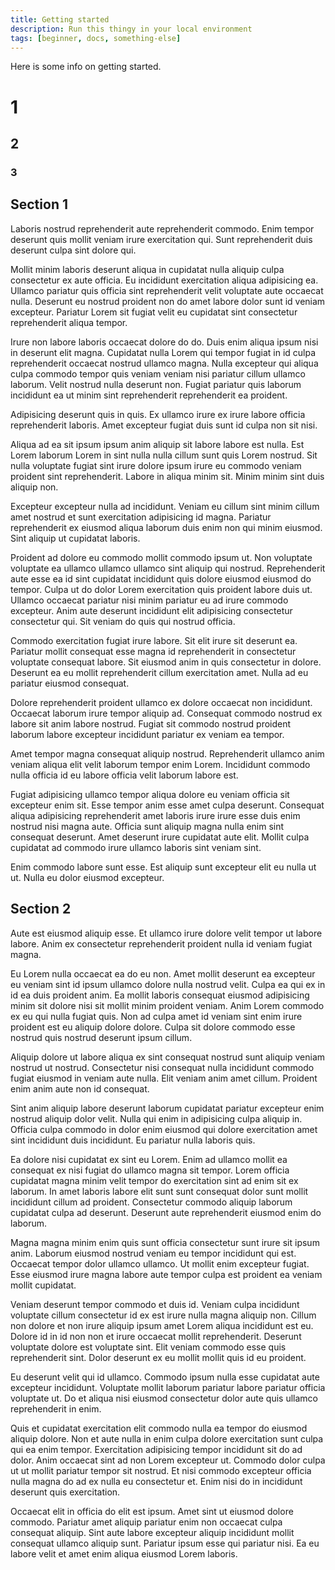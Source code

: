 ```yaml
---
title: Getting started
description: Run this thingy in your local environment
tags: [beginner, docs, something-else]
---
```


Here is some info on getting started.

# 1

## 2

### 3

## Section 1

Laboris nostrud reprehenderit aute reprehenderit commodo. Enim tempor deserunt quis mollit veniam irure exercitation qui. Sunt reprehenderit duis deserunt culpa sint dolore qui.

Mollit minim laboris deserunt aliqua in cupidatat nulla aliquip culpa consectetur ex aute officia. Eu incididunt exercitation aliqua adipisicing ea. Ullamco pariatur quis officia sint reprehenderit velit voluptate aute occaecat nulla. Deserunt eu nostrud proident non do amet labore dolor sunt id veniam excepteur. Pariatur Lorem sit fugiat velit eu cupidatat sint consectetur reprehenderit aliqua tempor.

Irure non labore laboris occaecat dolore do do. Duis enim aliqua ipsum nisi in deserunt elit magna. Cupidatat nulla Lorem qui tempor fugiat in id culpa reprehenderit occaecat nostrud ullamco magna. Nulla excepteur qui aliqua culpa commodo tempor quis veniam veniam nisi pariatur cillum ullamco laborum. Velit nostrud nulla deserunt non. Fugiat pariatur quis laborum incididunt ea ut minim sint reprehenderit reprehenderit ea proident.

Adipisicing deserunt quis in quis. Ex ullamco irure ex irure labore officia reprehenderit laboris. Amet excepteur fugiat duis sunt id culpa non sit nisi.

Aliqua ad ea sit ipsum ipsum anim aliquip sit labore labore est nulla. Est Lorem laborum Lorem in sint nulla nulla cillum sunt quis Lorem nostrud. Sit nulla voluptate fugiat sint irure dolore ipsum irure eu commodo veniam proident sint reprehenderit. Labore in aliqua minim sit. Minim minim sint duis aliquip non.

Excepteur excepteur nulla ad incididunt. Veniam eu cillum sint minim cillum amet nostrud et sunt exercitation adipisicing id magna. Pariatur reprehenderit ex eiusmod aliqua laborum duis enim non qui minim eiusmod. Sint aliquip ut cupidatat laboris.

Proident ad dolore eu commodo mollit commodo ipsum ut. Non voluptate voluptate ea ullamco ullamco ullamco sint aliquip qui nostrud. Reprehenderit aute esse ea id sint cupidatat incididunt quis dolore eiusmod eiusmod do tempor. Culpa ut do dolor Lorem exercitation quis proident labore duis ut. Ullamco occaecat pariatur nisi minim pariatur eu ad irure commodo excepteur. Anim aute deserunt incididunt elit adipisicing consectetur consectetur qui. Sit veniam do quis qui nostrud officia.

Commodo exercitation fugiat irure labore. Sit elit irure sit deserunt ea. Pariatur mollit consequat esse magna id reprehenderit in consectetur voluptate consequat labore. Sit eiusmod anim in quis consectetur in dolore. Deserunt ea eu mollit reprehenderit cillum exercitation amet. Nulla ad eu pariatur eiusmod consequat.

Dolore reprehenderit proident ullamco ex dolore occaecat non incididunt. Occaecat laborum irure tempor aliquip ad. Consequat commodo nostrud ex labore sit anim labore nostrud. Fugiat sit commodo nostrud proident laborum labore excepteur incididunt pariatur ex veniam ea tempor.

Amet tempor magna consequat aliquip nostrud. Reprehenderit ullamco anim veniam aliqua elit velit laborum tempor enim Lorem. Incididunt commodo nulla officia id eu labore officia velit laborum labore est.

Fugiat adipisicing ullamco tempor aliqua dolore eu veniam officia sit excepteur enim sit. Esse tempor anim esse amet culpa deserunt. Consequat aliqua adipisicing reprehenderit amet laboris irure irure esse duis enim nostrud nisi magna aute. Officia sunt aliquip magna nulla enim sint consequat deserunt. Amet deserunt irure cupidatat aute elit. Mollit culpa cupidatat ad commodo irure ullamco laboris sint veniam sint.

Enim commodo labore sunt esse. Est aliquip sunt excepteur elit eu nulla ut ut. Nulla eu dolor eiusmod excepteur.

## Section 2

Aute est eiusmod aliquip esse. Et ullamco irure dolore velit tempor ut labore labore. Anim ex consectetur reprehenderit proident nulla id veniam fugiat magna.

Eu Lorem nulla occaecat ea do eu non. Amet mollit deserunt ea excepteur eu veniam sint id ipsum ullamco dolore nulla nostrud velit. Culpa ea qui ex in id ea duis proident anim. Ea mollit laboris consequat eiusmod adipisicing minim sit dolore nisi sit mollit minim proident veniam. Anim Lorem commodo ex eu qui nulla fugiat quis. Non ad culpa amet id veniam sint enim irure proident est eu aliquip dolore dolore. Culpa sit dolore commodo esse nostrud quis nostrud deserunt ipsum cillum.

Aliquip dolore ut labore aliqua ex sint consequat nostrud sunt aliquip veniam nostrud ut nostrud. Consectetur nisi consequat nulla incididunt commodo fugiat eiusmod in veniam aute nulla. Elit veniam anim amet cillum. Proident enim anim aute non id consequat.

Sint anim aliquip labore deserunt laborum cupidatat pariatur excepteur enim nostrud aliquip dolor velit. Nulla qui enim in adipisicing culpa aliquip in. Officia culpa commodo in dolor enim eiusmod qui dolore exercitation amet sint incididunt duis incididunt. Eu pariatur nulla laboris quis.

Ea dolore nisi cupidatat ex sint eu Lorem. Enim ad ullamco mollit ea consequat ex nisi fugiat do ullamco magna sit tempor. Lorem officia cupidatat magna minim velit tempor do exercitation sint ad enim sit ex laborum. In amet laboris labore elit sunt sunt consequat dolor sunt mollit incididunt cillum ad proident. Consectetur commodo aliquip laborum cupidatat culpa ad deserunt. Deserunt aute reprehenderit eiusmod enim do laborum.

Magna magna minim enim quis sunt officia consectetur sunt irure sit ipsum anim. Laborum eiusmod nostrud veniam eu tempor incididunt qui est. Occaecat tempor dolor ullamco ullamco. Ut mollit enim excepteur fugiat. Esse eiusmod irure magna labore aute tempor culpa est proident ea veniam mollit cupidatat.

Veniam deserunt tempor commodo et duis id. Veniam culpa incididunt voluptate cillum consectetur id ex est irure nulla magna aliquip non. Cillum non dolore et non irure aliquip ipsum amet Lorem aliqua incididunt est eu. Dolore id in id non non et irure occaecat mollit reprehenderit. Deserunt voluptate dolore est voluptate sint. Elit veniam commodo esse quis reprehenderit sint. Dolor deserunt ex eu mollit mollit quis id eu proident.

Eu deserunt velit qui id ullamco. Commodo ipsum nulla esse cupidatat aute excepteur incididunt. Voluptate mollit laborum pariatur labore pariatur officia voluptate ut. Do et aliqua nisi eiusmod consectetur dolor aute quis ullamco reprehenderit in enim.

Quis et cupidatat exercitation elit commodo nulla ea tempor do eiusmod aliquip dolore. Non et aute nulla in enim culpa dolore exercitation sunt culpa qui ea enim tempor. Exercitation adipisicing tempor incididunt sit do ad dolor. Anim occaecat sint ad non Lorem excepteur ut. Commodo dolor culpa ut ut mollit pariatur tempor sit nostrud. Et nisi commodo excepteur officia nulla magna do ad ex nulla eu consectetur et. Enim nisi do in incididunt deserunt quis exercitation.

Occaecat elit in officia do elit est ipsum. Amet sint ut eiusmod dolore commodo. Pariatur amet aliquip pariatur enim non occaecat culpa consequat aliquip. Sint aute labore excepteur aliquip incididunt mollit consequat ullamco aliquip sunt. Pariatur ipsum esse qui pariatur nisi. Ea eu labore velit et amet enim aliqua eiusmod Lorem laboris.